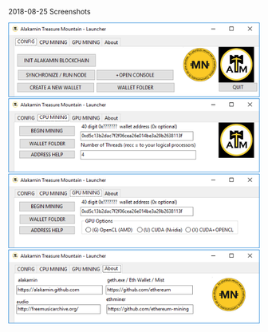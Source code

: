 2018-08-25 Screenshots

![Screenshots](./examples/Untitled.png)
![Screenshots](./examples/Untitled2.png)
![Screenshots](./examples/Untitled3.png)
![Screenshots](./examples/Untitled4.png)
